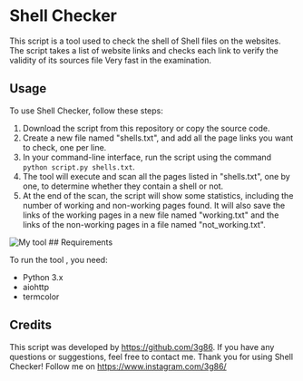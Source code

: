 # Shell Checker

This script is a tool used to check the shell of Shell files on the websites. The script takes a list of website links and checks each link to verify the validity of its sources file Very fast in the examination.

## Usage

To use Shell Checker, follow these steps:

1. Download the script from this repository or copy the source code.
2. Create a new file named "shells.txt", and add all the page links you want to check, one per line.
3. In your command-line interface, run the script using the command `python script.py shells.txt`.
4. The tool will execute and scan all the pages listed in "shells.txt", one by one, to determine whether they contain a shell or not.
5. At the end of the scan, the script will show some statistics, including the number of working and non-working pages found. It will also save the links of the working pages in a new file named "working.txt" and the links of the non-working pages in a file named "not_working.txt".

<img src="https://a.top4top.io/p_2692105ho1.jpg" alt="My tool">
## Requirements

To run the tool , you need:

- Python 3.x
- aiohttp
- termcolor

## Credits

This script was developed by https://github.com/3g86. If you have any questions or suggestions, feel free to contact me. Thank you for using Shell Checker!
Follow me on  https://www.instagram.com/3g86/


